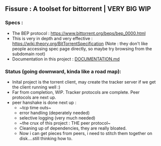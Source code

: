 ## Fissure : A toolset for bittorrent | VERY BIG WIP

### Specs : 
- The BEP protocol : https://www.bittorrent.org/beps/bep_0000.html
- This is very in depth and very effective : https://wiki.theory.org/BitTorrentSpecification (Note : they don't like people accessing spec page directly, so maybe try browsing from the subdomain root)
- Documentation in this project : [DOCUMENTATION.md](./DOCUMENTATION.md)
 

### Status (going downward, kinda like a road map): 
- Inital project is the torrent client, may create the tracker server if we get the client running well :)
- Far from completion, WIP. Tracker protocols are complete. Peer protocols are next up.
- peer hanshake is done next up : 
    - ~tcp time outs~ 
    - error handling (deperately needed)
    - selective logging (very much needed)
    - ~the crux of this project : THE peer protocol~
    - Cleaning up of dependencies, they are really bloated.
    - Now i can get pieces from peers, i need to stitch them together on disk....still thinking how to.
